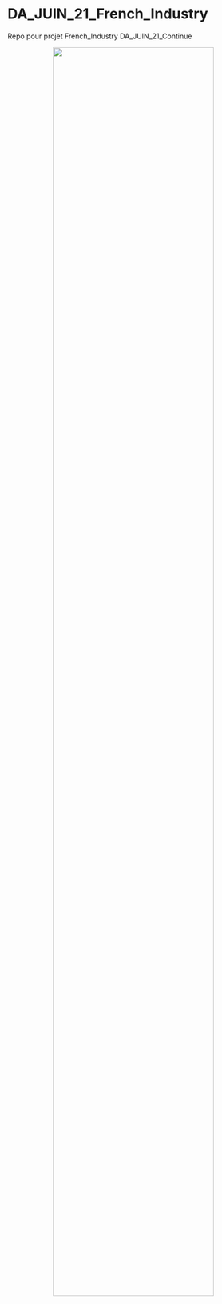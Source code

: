 # DA_JUIN_21_French_Industry
Repo pour projet French_Industry DA_JUIN_21_Continue
<center><img src="https://assets-datascientest.s3.eu-west-1.amazonaws.com/de/resources/France+Matplotlib_FrenchIndustry.png" style="width:80%"></center>
